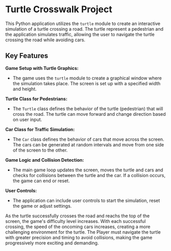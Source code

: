 # Turtle Crosswalk Project

This Python application utilizes the `turtle` module to create an interactive simulation of a turtle crossing a road. 
The turtle represent a pedestrian and the application simulates traffic, allowing the user to navigate the turtle crossing the road while avoiding cars.

## Key Features

**Game Setup with Turtle Graphics:**
  - The game uses the `turtle` module to create a graphical window where the simulation takes place. The screen is set up with a specified width and height.

**Turtle Class for Pedestrians:**
  - The `Turtle` class defines the behavior of the turtle (pedestrian) that will cross the road. The turtle can move forward and change direction based on user input.

**Car Class for Traffic Simulation:**
  - The `Car` class defines the behavior of cars that move across the screen. The cars can be generated at random intervals and move from one side of the screen to the other.

**Game Logic and Collision Detection:**
  - The main game loop updates the screen, moves the turtle and cars and checks for collisions between the turtle and the car. If a collision occurs, the game can end or reset.

**User Controls:**
  - The application can include user controls to start the simulation, reset the game or adjust settings.

As the turtle successfully crosses the road and reachs the top of the screen, the game's difficulty level increases. With each successful crossing, the speed of the oncoming cars increases, creating a more challenging environment for the turtle.
The Player must navigate the turtle with greater precision and timing to avoid collisions, making the game progressively more exciting and demanding.
